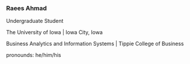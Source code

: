 ### Raees Ahmad

Undergraduate Student


The University of Iowa | Iowa City, Iowa


Business Analytics and Information Systems | Tippie College of Business


pronounds: he/him/his
